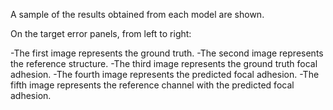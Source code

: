 A sample of the results obtained from each model are shown. 

On the target error panels, from left to right:

-The first image represents the ground truth.
-The second image represents the reference structure.
-The third image represents the ground truth focal adhesion.
-The fourth image represents the predicted focal adhesion.
-The fifth image represents the reference channel with the predicted focal adhesion.

